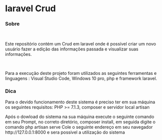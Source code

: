 # laravel Crud

<h3>Sobre</h3>
<br>

<p>Este repositório contém um Crud em laravel onde é possível 
criar um novo usuário fazer a edição das informações passada e visualizar suas informações. </p>

<br>

<p>Para a execução deste projeto foram utilizados as seguintes ferramentas e linguagens : Visual Studio Code, Windows 10 pro, php e framework laravel.</p>

<h3>Dica</h3>

<p>Para o devido funcionamento deste sistema é preciso ter em sua máquina os seguintes requisitos: PHP >= 7.1.3,  composer  e servidor local artisan 
</p>

<p>Após o dowload do sistema na sua máquina execute o seguinte comando em seu Prompt, no correto diretório, composer install, em seguida digite o comando php artisan serve Cole o seguinte endereço em seu navegador http://127.0.0.1:8000 e sera possivel a utilização do sistema</p>
